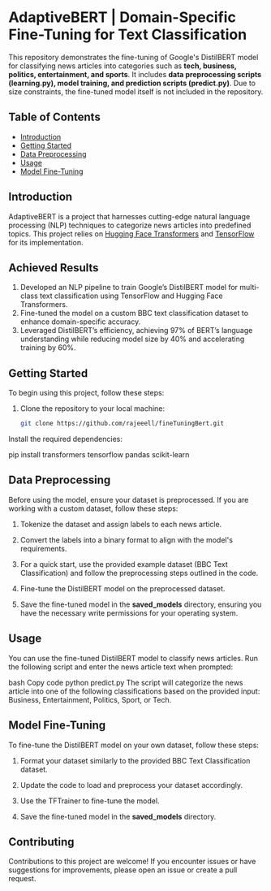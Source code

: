 # AdaptiveBERT |  Domain-Specific Fine-Tuning for Text Classification

This repository demonstrates the fine-tuning of Google's DistilBERT model for classifying news articles into categories such as **tech, business, politics, entertainment, and sports**. It includes **data preprocessing scripts (learning.py), model training, and prediction scripts (predict.py)**. Due to size constraints, the fine-tuned model itself is not included in the repository.


## Table of Contents

- [Introduction](#introduction)
- [Getting Started](#getting-started)
- [Data Preprocessing](#data-preprocessing)
- [Usage](#usage)
- [Model Fine-Tuning](#model-fine-tuning)

## Introduction

AdaptiveBERT is a project that harnesses cutting-edge natural language processing (NLP) techniques to categorize news articles into predefined topics. This project relies on [Hugging Face Transformers](https://huggingface.co/transformers/) and [TensorFlow](https://www.tensorflow.org/) for its implementation.

## Achieved Results

1. Developed an NLP pipeline to train Google’s DistilBERT model for multi-class text classification using TensorFlow and Hugging Face Transformers.  
2. Fine-tuned the model on a custom BBC text classification dataset to enhance domain-specific accuracy.  
3. Leveraged DistilBERT’s efficiency, achieving 97% of BERT’s language understanding while reducing model size by 40% and accelerating training by 60%.


## Getting Started

To begin using this project, follow these steps:

1. Clone the repository to your local machine:

   ```bash
   git clone https://github.com/rajeeell/fineTuningBert.git
Install the required dependencies:

pip install transformers tensorflow pandas scikit-learn

## Data Preprocessing
Before using the model, ensure your dataset is preprocessed. If you are working with a custom dataset, follow these steps:  

1. Tokenize the dataset and assign labels to each news article.
     
2. Convert the labels into a binary format to align with the model's requirements.
   
3. For a quick start, use the provided example dataset (BBC Text Classification) and follow the preprocessing steps outlined in the code.
   
4. Fine-tune the DistilBERT model on the preprocessed dataset.
   
5. Save the fine-tuned model in the **saved_models** directory, ensuring you have the necessary write permissions for your operating system.

   
## Usage
You can use the fine-tuned DistilBERT model to classify news articles. Run the following script and enter the news article text when prompted:

bash
Copy code
python predict.py
The script will categorize the news article into one of the following classifications based on the provided input: Business, Entertainment, Politics, Sport, or Tech.

## Model Fine-Tuning
To fine-tune the DistilBERT model on your own dataset, follow these steps:  

1. Format your dataset similarly to the provided BBC Text Classification dataset.  

2. Update the code to load and preprocess your dataset accordingly.  

3. Use the TFTrainer to fine-tune the model.  

4. Save the fine-tuned model in the **saved_models** directory.

## Contributing
Contributions to this project are welcome! If you encounter issues or have suggestions for improvements, please open an issue or create a pull request.
